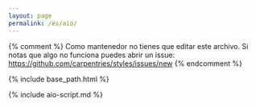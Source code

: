 ```yaml
---
layout: page
permalink: /es/aio/
---
```


{% comment %}
Como mantenedor no tienes que editar este archivo.
Si notas que algo no funciona puedes 
abrir un issue: https://github.com/carpentries/styles/issues/new
{% endcomment %}

{% include base_path.html %}

{% include aio-script.md %}

